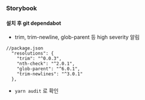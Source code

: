 ### Storybook
#### 설치 후 git dependabot
- trim, trim-newline, glob-parent 등 high severity 알림
```
//package.json
  "resolutions": {
    "trim": "^0.0.3",
    "nth-check": "^2.0.1",
    "glob-parent": "^6.0.1",
    "trim-newlines": "^3.0.1"
  },
```
- `yarn audit` 로 확인